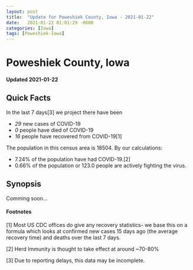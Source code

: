 ```yaml
---
layout: post
title:  "Update for Poweshiek County, Iowa - 2021-01-22"
date:   2021-01-22 01:01:29 -0600
categories: [Iowa]
tags: [Poweshiek-Iowa]
---
```


# Poweshiek County, Iowa
#### Updated 2021-01-22

## Quick Facts

In the last 7 days[3] we project there have been
- *29* new cases of COVID-19
- *0* people have died of COVID-19
- *16* people have recovered from COVID-19[1]

The population in this census area is 18504. By our calculations:
- 7.24% of the population have had COVID-19.[2]
- 0.66% of the population or 123.0 people are actively fighting the virus.

## Synopsis

Comming soon...


#### Footnotes

[1] Most US CDC offices do give any recovery statistics- we base this on a formula which looks at confirmed new cases
15 days ago (the average recovery time) and deaths over the last 7 days.

[2] Herd Immunity is thought to take effect at around ~70-80%

[3] Due to reporting delays, this data may be incomplete.
 
    
